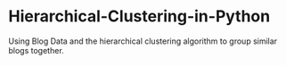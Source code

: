 Hierarchical-Clustering-in-Python
=================================

Using Blog Data and the hierarchical clustering algorithm to group similar blogs together. 
